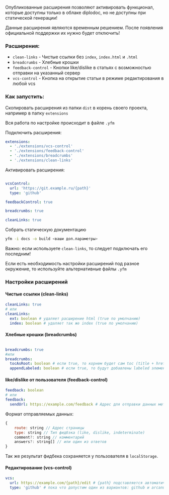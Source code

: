 
Опубликованные расширения позволяют активировать функционал, которые доступны только в облаке diplodoc, но не доступны при статической генерации!

Данные расширения являются временным решением. После появления официальной поддержки их нужно будет отключить!

### Расширения:
- `clean-links` - Чистые ссылки без `index`, `index.html` и `.html`
- `breadcrumbs` - Хлебные крошки
- `feedback-control` - Кнопки like/dislike в статьях с возможностью отправки на указанный сервер
- `vcs-control` - Кнопка на открытие статьи в режиме редактирования в любой vcs

### Как запустить:

Скопировать расширения из папки `dist` в корень своего проекта, например в папку `extensions`

Вся работа по настройке происходит в файле `.yfm`

Подключить расширения:
```yaml
extensions:
  - './extensions/vcs-control'
  - './extensions/feedback-control'
  - './extensions/breadcrumbs'
  - './extensions/clean-links'
```

Активировать расширения:
```yaml

vcsControl:
  url: 'https://git.example.ru/{path}'
  type: 'github'

feedbackControl: true

breadcrumbs: true

cleanLinks: true
```

Собрать статическую документацию
```bash
yfm -i docs -o build <ваши доп.параметры>
```

Важно: если используете `clean-links`, то следует подключать его последним!

Если есть необходимость настройки расширений под разное окружение, то используйте альтернативные файлы `.yfm`

### Настройки расширений

#### Чистые ссылки (clean-links)

```yaml
cleanLinks: true
# или
cleanLinks:
  ext: boolean # удаляет расширение html (true по умолчанию)
  index: boolean # удаляет так же index (true по умолчанию)
```

#### Хлебные крошки (breadcrumbs)

```yaml

breadcrumbs: true
#или
breadcrumbs:
  tocAsRoot: boolean # если true, то корнем будет сам toc (title + href) (true по умолчанию)
  appendLabeled: boolean # если true, то будут добавлены labeled элементы не содержащие ссылок (false по умолчанию)
```

#### like/dislike от пользователя (feedback-control)

```yaml
feedback: boolean
# или
feedback:
  sendUrl: https://example.com/feedback # Адрес для отправки данных методом POST
```

Формат отправляемых данных:

```js
{
    route: string // Адрес страницы
    type: string // Тип фидбэка (like, dislike, indeterminate)
    comment?: string // комментарий
    answers?: string[] // или один из ответов
}
```

Так же результат фидбека сохраняется у пользователя в `localStorage`.

#### Редактирование (vcs-control)

```yaml
vcs:
  url: https://example.com/{path}/edit # {path} подставляется автоматически и содержит путь к странице + .md
  type: 'github' # пока что допустим один из вариантов: github и arcanum. В целом это только визуальное оформление (иконки + подсказка)
```


 
